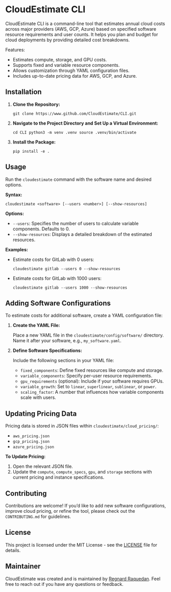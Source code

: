 # CloudEstimate CLI

CloudEstimate CLI is a command-line tool that estimates annual cloud costs across major providers (AWS, GCP, Azure) based on specified software resource requirements and user counts. It helps you plan and budget for cloud deployments by providing detailed cost breakdowns.

Features:

-   Estimates compute, storage, and GPU costs.
-   Supports fixed and variable resource components.
-   Allows customization through YAML configuration files.
-   Includes up-to-date pricing data for AWS, GCP, and Azure.

## Installation

1.  **Clone the Repository:**
    
    `git clone https://www.github.com/CloudEstimate/CLI.git` 
    
2.  **Navigate to the Project Directory and Set Up a Virtual Environment:**
    
    `cd CLI
    python3 -m venv .venv
    source .venv/bin/activate` 
    
3.  **Install the Package:**
    
    `pip install -e .` 
    

## Usage

Run the `cloudestimate` command with the software name and desired options.

**Syntax:**

`cloudestimate <software> [--users <number>] [--show-resources]` 

**Options:**

-   `--users`: Specifies the number of users to calculate variable components. Defaults to 0.
-   `--show-resources`: Displays a detailed breakdown of the estimated resources.

**Examples:**

-   Estimate costs for GitLab with 0 users:
    
    `cloudestimate gitlab --users 0 --show-resources` 
    
-   Estimate costs for GitLab with 1000 users:

    `cloudestimate gitlab --users 1000 --show-resources` 
    

## Adding Software Configurations

To estimate costs for additional software, create a YAML configuration file:

1.  **Create the YAML File:**
    
    Place a new YAML file in the `cloudestimate/config/software/` directory. Name it after your software, e.g., `my_software.yaml`.
    
2.  **Define Software Specifications:**
    
    Include the following sections in your YAML file:
    
    -   `fixed_components`: Define fixed resources like compute and storage.
    -   `variable_components`: Specify per-user resource requirements.
    -   `gpu_requirements` (optional): Include if your software requires GPUs.
    -   `variable_growth`: Set to `linear`, `superlinear`, `sublinear`, or `power`.
    -   `scaling_factor`: A number that influences how variable components scale with users.

## Updating Pricing Data

Pricing data is stored in JSON files within `cloudestimate/cloud_pricing/`:

-   `aws_pricing.json`
-   `gcp_pricing.json`
-   `azure_pricing.json`

**To Update Pricing:**

1.  Open the relevant JSON file.
2.  Update the `compute`, `compute_specs`, `gpu`, and `storage` sections with current pricing and instance specifications.

## Contributing

Contributions are welcome! If you’d like to add new software configurations, improve cloud pricing, or refine the tool, please check out the `CONTRIBUTING.md` for guidelines.

## License

This project is licensed under the MIT License - see the [LICENSE](LICENSE) file for details.

## Maintainer

CloudEstimate was created and is maintained by [Regnard Raquedan](https://github.com/regnard). Feel free to reach out if you have any questions or feedback.
